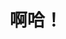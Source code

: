 ---
description: 这是一个私密画廊，只能通过直接链接访问。
private: true # 该画廊不显示在列表、RSS、站点地图等中。在列表页面，使用级联隐藏子项。
title: 啊哈！
# private: true
# featured: true
data: 2024-01-12
weight: 1
# menus: "main"
#type: gallery
---